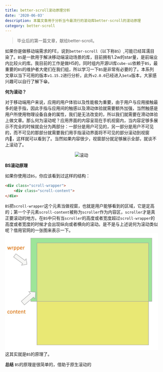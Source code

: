 ```yaml
---
title: better-scroll滚动原理分析
date: '2020-06-03'
description: 本篇文章用于分析当今最流行的滚动库better-scroll的滚动原理
category: better-scroll
---  
```

  
  
> 毕业后的第一篇文章，献给better-scroll。
  
如果你是做移动端需求的FE，说到`better-scroll`（以下称`BS`）,可能已经耳濡目染了。`BS`是一款用于解决移动端滚动场景的库，目前拥有1.2w的star量，是前端业内比较火的库。我目前的工作是做H5的，同时组内开源UI库`cube-ui`依赖于`BS`，最重要的`BS`的维护者大佬们在我们组，所以学习一下`BS`是非常有必要的了。本系列文章以当下可用的版本`v1.15.2`进行分析，此外`v2.0.0`已经进入`beta`版本，大家感兴趣可以自行了解下😁。
  
**何为滚动？**
  
对于移动端用户来说，应用的用户体验以及性能极为重要，由于用户与应用接触最多的是手指，因此手指与应用间的触感以及滑动体验就需要额外加强，当然触感是用户所使用物理设备自身的属性，我们是无法改变的，所以我们就需要在滑动体验上做文章。那么何为滚动呢？应用界面的内容呈现在手机视窗内，当内容足够多展示不完全的时候就会分为两部分：一部分是用户可见的，另一部分是用户不可见的，而不可见的那部分就需要我们用手指滚动界面将不可见的部分滚动到视窗内，这样就可以看到了。当然如果内容很少，视窗部分就足够展示全部，就谈不上滚动了。
  
<center>
  
 ![滚动](./rolling.gif )
  
</center>
  
**BS滚动原理**
  
如果你使用过`BS`，你应该看到过这样的结构：
```html
<div class="scroll-wrapper">
    <div class="scroll-content">
</div>
```
`BS`把`scroll-wrapper`这个元素当做视窗，也就是用户能够看到的区域，它是定高的；第一个子元素`scroll-content`被称为`scroller`作为内容区，`scroller`才是真正要滚动的地方。在`BS`中只有当`scroller`的高度或者宽度超过`scroll-wrapper`的高度或者宽度的时候才会出现纵向或者横向的滚动。是不是与上述说何为滚动类似呢？借用官网的一张图来表示一下。
![](./rolling.png )
这其实就是`BS`的原理了。
  
**总结**
`BS`的原理是很简单的，借助于原生滚动的
  